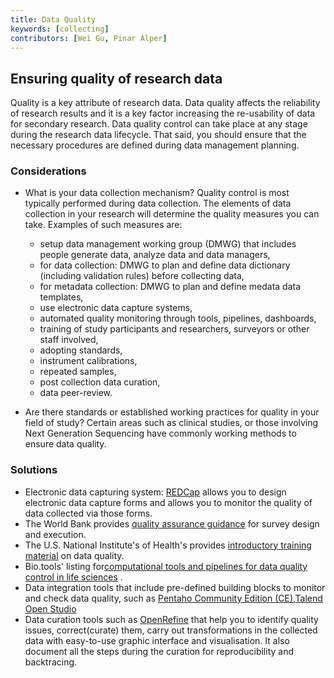 ```yaml
---
title: Data Quality
keywords: [collecting]
contributors: [Wei Gu, Pinar Alper]
---
```


## Ensuring quality of research data

Quality is a key attribute of research data. Data quality affects the reliability of research results and it is a key factor increasing the re-usability of data for secondary research. Data quality control can take place at any stage during the research data lifecycle. That said, you should ensure that the necessary procedures are defined during data management planning. 


### Considerations

  * What is your data collection mechanism? Quality control is most typically performed during data collection. The elements of data collection in your research will determine the quality measures you can take.
Examples of such measures are:
      * setup data management working group (DMWG) that includes people generate data, analyze data and data managers,
      * for data collection: DMWG to plan and define data dictionary (including validation rules) before collecting data,
      * for metadata collection: DMWG to plan and define medata data templates,
      * use electronic data capture systems,
      * automated quality monitoring through tools, pipelines, dashboards,
      * training of study participants and researchers, surveyors or other staff involved,
      * adopting standards,
      * instrument calibrations, 
      * repeated samples, 
      * post collection data curation, 
      * data peer-review.
  
  * Are there standards or established working practices for quality in your field of study? Certain areas such as clinical studies, or those involving Next Generation Sequencing have commonly working methods to ensure data quality.
  

### Solutions

  * Electronic data capturing system: [REDCap](https://www.project-redcap.org) allows you to design electronic data capture forms and allows you to monitor the quality of data collected via those forms.
  * The World Bank provides [quality assurance guidance](https://dimewiki.worldbank.org/wiki/Data_Quality_Assurance_Plan) for survey design and execution.
  * The U.S. National Institute's of Health's provides [introductory training material](https://oir.nih.gov/sites/default/files/uploads/sourcebook/documents/ethical_conduct/data_quality_management-2015_05_15.pdf) on data quality.
  * Bio.tools' listing for[computational tools and pipelines for data quality control in life sciences](https://bio.tools/t?page=1&q=quality&sort=score) .
  * Data integration tools that include pre-defined building blocks to monitor and check data quality, such as [Pentaho Community Edition (CE)](https://wiki.pentaho.com/display/COM/Community+Edition+Downloads?desktop=true&macroName=ul),[Talend Open Studio](https://sourceforge.net/projects/talend-studio/)
  * Data curation tools such as [OpenRefine](https://openrefine.org/) that help you to identify quality issues, correct(curate) them, carry out transformations in the collected data with easy-to-use graphic interface and visualisation. It also document all the steps during the curation for reproducibility and backtracing. 
